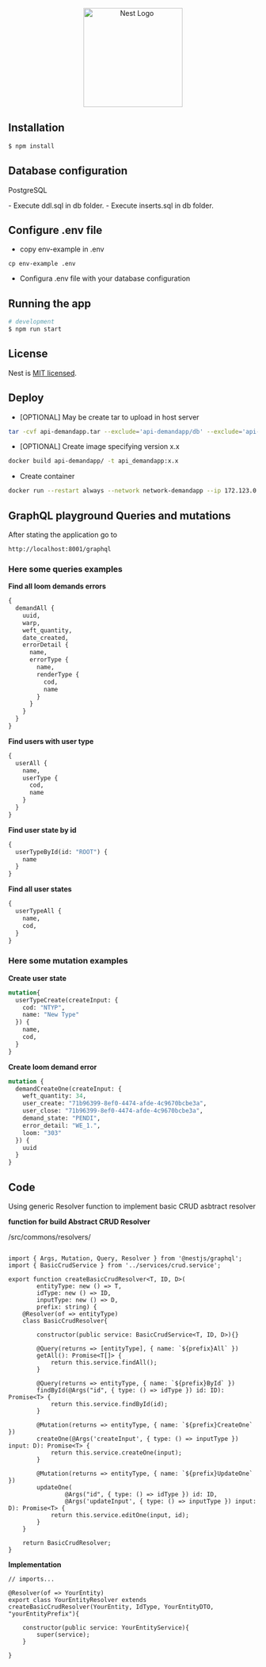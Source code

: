 <p align="center">
  <a href="http://nestjs.com/" target="blank"><img src="https://nestjs.com/img/logo-small.svg" width="200" alt="Nest Logo" /></a>
</p>

[circleci-image]: https://img.shields.io/circleci/build/github/nestjs/nest/master?token=abc123def456
[circleci-url]: https://circleci.com/gh/nestjs/nest

## Installation

```bash
$ npm install
```

## Database configuration
<p>PostgreSQL</p>
- Execute ddl.sql in db folder.
- Execute inserts.sql in db folder.

## Configure .env file
- copy env-example in .env
```
cp env-example .env
``` 

- Configura .env file with your database configuration


## Running the app

```bash
# development
$ npm run start
```

## License

Nest is [MIT licensed](LICENSE).

## Deploy
- [OPTIONAL] May be create tar to upload in host server
````bash
tar -cvf api-demandapp.tar --exclude='api-demandapp/db' --exclude='api-demandapp/node_modules' --exclude='api-demandapp/.git' api-demandapp/
````
  
- [OPTIONAL] Create image specifying version x.x
````bash
docker build api-demandapp/ -t api_demandapp:x.x
````

- Create container
````bash
docker run --restart always --network network-demandapp --ip 172.123.0.5 --name api_demandapp -p 8001:8001 -d api_demandapp:v.v
````

## GraphQL playground Queries and mutations
After stating the application go to 
```
http://localhost:8001/graphql
```

### Here some queries examples

**Find all loom demands errors**
```graphql
{
  demandAll {
    uuid,
    warp,
    weft_quantity,
    date_created,
    errorDetail {
      name,
      errorType {
        name,
        renderType {
          cod,
          name
        }
      }
    }
  }
}
```

**Find users with user type**

```graphql
{
  userAll {
    name,
    userType {
      cod,
      name
    }
  }
}
```

**Find user state by id**

```graphql
{
  userTypeById(id: "ROOT") {
    name
  }
}
```

**Find all user states**

```graphql
{
  userTypeAll {
    name,
    cod,
  }
}
```

### Here some mutation examples

**Create user state**
```graphql
mutation{
  userTypeCreate(createInput: {
    cod: "NTYP",
    name: "New Type"
  }) {
    name,
    cod,
  }
}
```

**Create loom demand error**
```graphql
mutation {
  demandCreateOne(createInput: {
    weft_quantity: 34,
    user_create: "71b96399-8ef0-4474-afde-4c9670bcbe3a",
    user_close: "71b96399-8ef0-4474-afde-4c9670bcbe3a",
    demand_state: "PENDI",
    error_detail: "WE_1.",
    loom: "303"
  }) {
    uuid
  }
}
```

## Code
Using generic Resolver function to implement basic CRUD asbtract resolver

**function for build Abstract CRUD Resolver**

/src/commons/resolvers/

```

import { Args, Mutation, Query, Resolver } from '@nestjs/graphql';
import { BasicCrudService } from '../services/crud.service';

export function createBasicCrudResolver<T, ID, D>(
        entityType: new () => T,
        idType: new () => ID,
        inputType: new () => D,
        prefix: string) {
    @Resolver(of => entityType)
    class BasicCrudResolver{

        constructor(public service: BasicCrudService<T, ID, D>){}

        @Query(returns => [entityType], { name: `${prefix}All` })
        getAll(): Promise<T[]> {
            return this.service.findAll();
        }

        @Query(returns => entityType, { name: `${prefix}ById` })
        findById(@Args("id", { type: () => idType }) id: ID): Promise<T> {
            return this.service.findById(id);
        }

        @Mutation(returns => entityType, { name: `${prefix}CreateOne` })
        createOne(@Args('createInput', { type: () => inputType }) input: D): Promise<T> {
            return this.service.createOne(input);
        }

        @Mutation(returns => entityType, { name: `${prefix}UpdateOne` })
        updateOne(
                @Args("id", { type: () => idType }) id: ID,
                @Args('updateInput', { type: () => inputType }) input: D): Promise<T> {
            return this.service.editOne(input, id);
        }
    }
  
    return BasicCrudResolver;
}
```

**Implementation**

```
// imports...

@Resolver(of => YourEntity)
export class YourEntityResolver extends createBasicCrudResolver(YourEntity, IdType, YourEntityDTO, "yourEntityPrefix"){

    constructor(public service: YourEntityService){
        super(service);
    }

}
```